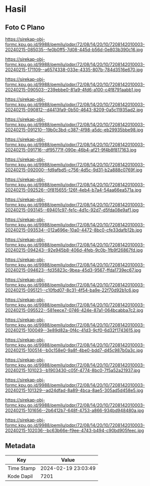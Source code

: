 # Hasil

## Foto C Plano

https://sirekap-obj-formc.kpu.go.id/9988/pemilu/pdpr/72/08/14/20/10/7208142010003-20240215-085035--fe0b0ff5-7d08-445d-b56d-0e803b390c16.jpg

https://sirekap-obj-formc.kpu.go.id/9988/pemilu/pdpr/72/08/14/20/10/7208142010003-20240215-171109--a6574338-033e-4335-807b-784d3516e670.jpg

https://sirekap-obj-formc.kpu.go.id/9988/pemilu/pdpr/72/08/14/20/10/7208142010003-20240215-090503--239ebbe0-81a9-4fd6-a100-c4f8791aabb1.jpg

https://sirekap-obj-formc.kpu.go.id/9988/pemilu/pdpr/72/08/14/20/10/7208142010003-20240215-090812--d4413fa9-0b50-4643-8209-0a5c11935ad2.jpg

https://sirekap-obj-formc.kpu.go.id/9988/pemilu/pdpr/72/08/14/20/10/7208142010003-20240215-091210--19b0c3bd-c387-4f98-a5dc-eb29935bbe98.jpg

https://sirekap-obj-formc.kpu.go.id/9988/pemilu/pdpr/72/08/14/20/10/7208142010003-20240215-091716--df95771f-090e-46b4-af21-9f4b8f817163.jpg

https://sirekap-obj-formc.kpu.go.id/9988/pemilu/pdpr/72/08/14/20/10/7208142010003-20240215-092000--fd9afbd5-c756-4d5c-9d31-b2a888c0769f.jpg

https://sirekap-obj-formc.kpu.go.id/9988/pemilu/pdpr/72/08/14/20/10/7208142010003-20240215-092526--0f815655-126f-4eb4-b7a4-54aa66ea571a.jpg

https://sirekap-obj-formc.kpu.go.id/9988/pemilu/pdpr/72/08/14/20/10/7208142010003-20240215-093145--69401c97-fe1c-4d1c-92d7-d5fda08e9af1.jpg

https://sirekap-obj-formc.kpu.go.id/9988/pemilu/pdpr/72/08/14/20/10/7208142010003-20240215-093534--012a696e-10a0-4472-8bc0-cfe33dafb12b.jpg

https://sirekap-obj-formc.kpu.go.id/9988/pemilu/pdpr/72/08/14/20/10/7208142010003-20240215-094243--92e945b8-406d-4feb-9c0b-1fb9f26867fd.jpg

https://sirekap-obj-formc.kpu.go.id/9988/pemilu/pdpr/72/08/14/20/10/7208142010003-20240215-094623--fd35823c-9bea-45d3-9567-ffda1739ec67.jpg

https://sirekap-obj-formc.kpu.go.id/9988/pemilu/pdpr/72/08/14/20/10/7208142010003-20240215-095121--c10fbd07-8c31-4f54-ba9e-22f70d92b1c6.jpg

https://sirekap-obj-formc.kpu.go.id/9988/pemilu/pdpr/72/08/14/20/10/7208142010003-20240215-095522--581eece7-0746-424e-87a1-064bcabba7c2.jpg

https://sirekap-obj-formc.kpu.go.id/9988/pemilu/pdpr/72/08/14/20/10/7208142010003-20240215-100049--3e89d82a-0f4c-41d3-9cf0-6d32f1743615.jpg

https://sirekap-obj-formc.kpu.go.id/9988/pemilu/pdpr/72/08/14/20/10/7208142010003-20240215-100514--b0c158e0-9a8f-4be0-bdd7-d45c987b0a3c.jpg

https://sirekap-obj-formc.kpu.go.id/9988/pemilu/pdpr/72/08/14/20/10/7208142010003-20240215-101023--b1903430-c05f-4774-8bc0-7f5a52a21937.jpg

https://sirekap-obj-formc.kpu.go.id/9988/pemilu/pdpr/72/08/14/20/10/7208142010003-20240215-101329--ad24dfad-8a89-4bca-8ae5-305ad5d458e5.jpg

https://sirekap-obj-formc.kpu.go.id/9988/pemilu/pdpr/72/08/14/20/10/7208142010003-20240215-101656--2b6412b7-648f-4753-a866-934bd948480a.jpg

https://sirekap-obj-formc.kpu.go.id/9988/pemilu/pdpr/72/08/14/20/10/7208142010003-20240215-102036--bc63b66e-f9ee-4743-b494-c90bd905feec.jpg


## Metadata

| Key        | Value               |
| ---------- | ------------------- |
| Time Stamp | 2024-02-19 23:03:49 |
| Kode Dapil | 7201                |



